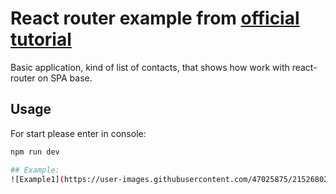 # React router example from [official tutorial](https://reactrouter.com/en/main/start/tutorial)

Basic application, kind of list of contacts, that shows how work with react-router on SPA base.

## Usage

For start please enter in console:

```bash
npm run dev

## Example:
![Example1](https://user-images.githubusercontent.com/47025875/215268028-e70e08a6-e68f-40b1-befc-76685d4b62fb.png)
